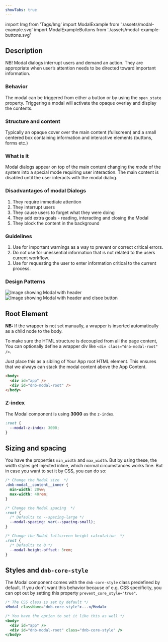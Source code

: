 ```yaml
---
showTabs: true
---
```


import Img from 'Tags/Img'
import ModalExample from './assets/modal-example.svg'
import ModalExampleButtons from './assets/modal-example-buttons.svg'

## Description

NB! Modal dialogs interrupt users and demand an action. They are appropriate when user’s attention needs to be directed toward important information.

### Behavior

The modal can be triggered from either a button or by using the `open_state` property. Triggering a modal will activate the opaque overlay and display the contents.

### Structure and content

Typically an opaque cover over the main content (fullscreen) and a small centered box containing information and interactive elements (buttons, forms etc.)

### What is it

Modal dialogs appear on top of the main content changing the _mode_ of the system into a special mode requiring user interaction. The main content is disabled until the user interacts with the modal dialog.

### Disadvantages of modal Dialogs

1.  They require immediate attention
1.  They interrupt users
1.  They cause users to forget what they were doing
1.  They add extra goals - reading, interacting and closing the Modal
1.  They block the content in the background

### Guidelines

1.  Use for important warnings as a way to prevent or correct critical errors.
1.  Do not use for unessential information that is not related to the users current workflow.
1.  Use for requesting the user to enter information critical to the current process.

### Design Patterns

<Img src={ModalExample} caption="Modal with header, text and close button (spacing suggestions in blue and pink)" alt="Image showing Modal with header" />

<Img src={ModalExampleButtons} caption="Modal with header, text, buttons and close button" alt="Image showing Modal with header and clsoe button" />

## Root Element

**NB:** If the wrapper is not set manually, a wrapper is inserted automatically as a child node to the body.

To make sure the HTML structure is decoupled from all the page content, You can optionally define a wrapper div like `<div class="dnb-modal-root" />`.

Just place this as a sibling of Your App root HTML element. This ensures that we always can stack the modal content above the App Content.

```html
<body>
  <div id="app" />
  <div id="dnb-modal-root" />
</body>
```

### Z-index

The Modal component is using **3000** as the `z-index`.

```css
:root {
  --modal-z-index: 3000;
}
```

## Sizing and spacing

You have the properties `min_width` and `max_width`. But by using these, the width styles get injected inline, which normal circumstances works fine. But in case you want to set it by CSS, you can do so:

```css
/* Change the Modal size  */
.dnb-modal__content__inner {
  min-width: 20vw;
  max-width: 40rem;
}

/* Change the Modal spacing  */
:root {
  /* Defaults to --spacing-large */
  --modal-spacing: var(--spacing-small);
}

/* Change the Modal fullscreen height calculation  */
:root {
  /* Defaults to 0 */
  --modal-height-offset: 3rem;
}
```

## Styles and `dnb-core-style`

The Modal component comes with the `dnb-core-style` class predefined by default. If you don't want this behavior because of e.g. CSS specificity, you can opt out by setting this property `prevent_core_style="true"`.

```jsx
/* The CSS class is set by default */
<Modal className="dnb-core-style">...</Modal>

/* You have the option to set it like this as well */
<body>
  <div id="app" />
  <div id="dnb-modal-root" class="dnb-core-style" />
</body>
```
